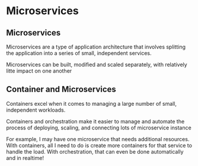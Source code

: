 # Microservices

## Microservices
Microservices are a type of application architecture that involves splitting the application into a series of small, independent services.

Microservices can be built, modified and scaled separately, with relatively litte impact on one another

## Container and Microservices
Containers excel when it comes to managing a large number of small, independent workloads.

Containers and orchestration make it easier to manage and automate the process of deploying, scaling, and connecting lots of microservice instance

For example, I may have one microservice that needs additional resources. With containers, all I need to do is create more containers for that service to handle the load. With orchestration, that can even be done automatically and in realtime!

